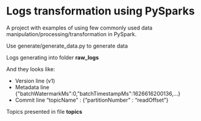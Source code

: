 # Logs transformation using PySparks


A project with examples of using few commonly used data manipulation/processing/transformation in PySpark.<br>


Use generate/generate_data.py to generate data<br>

Logs generating into folder <b>raw_logs</b><br>

And they looks like:<br>

- Version line (v1)<br>
- Metadata line {"batchWatermarkMs":0,"batchTimestampMs":1626616200136,...}<br>
- Commit line “topicName” : {“partitionNumber” : “readOffset”}<br>

Topics presented in file <b>topics</b>
